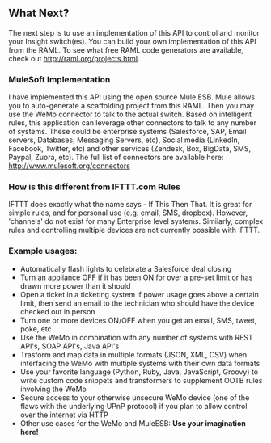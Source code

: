 ## What Next?

The next step is to use an implementation of this API to control and monitor your Insight switch(es). You can build your own implementation of this API from the RAML. To see what free RAML code generators are available, check out http://raml.org/projects.html. 

### MuleSoft Implementation
I have implemented this API using the open source Mule ESB. Mule allows you to auto-generate a scaffolding project from this RAML. Then you may use the WeMo connector to talk to the actual switch. Based on intelligent rules, this application can leverage other connectors to talk to any number of systems. These could be enterprise systems (Salesforce, SAP, Email servers, Databases, Messaging Servers, etc), Social media (LinkedIn, Facebook, Twitter, etc) and other services (Zendesk, Box, BigData, SMS, Paypal, Zuora, etc). The full list of connectors are available here:
   http://www.mulesoft.org/connectors
   
### How is this different from IFTTT.com Rules
IFTTT does exactly what the name says - If This Then That. It is great for simple rules, and for personal use (e.g. email, SMS, dropbox). However, 'channels' do not exist for many Enterprise level systems. Similarly, complex rules and controlling multiple devices are not currently possible with IFTTT. 

### Example usages: 

* Automatically flash lights to celebrate a Salesforce deal closing
* Turn an appliance OFF if it has been ON for over a pre-set limit or has drawn more power than it should
* Open a ticket in a ticketing system if power usage goes above a certain limit, then send an email to the technician who should have the device checked out in person
* Turn one or more devices ON/OFF when you get an email, SMS, tweet, poke, etc
* Use the WeMo in combination with any number of systems with REST API's, SOAP API's, Java API's
* Trasform and map data in multiple formats (JSON, XML, CSV) when interfacing the WeMo with multiple systems with their own data formats
* Use your favorite language (Python, Ruby, Java, JavaScript, Groovy) to write custom code snippets and transformers to supplement OOTB rules involving the WeMo
* Secure access to your otherwise unsecure WeMo device (one of the flaws with the underlying UPnP protocol) if you plan to allow control over the internet via HTTP
* Other use cases for the WeMo and MuleESB: **Use your imagination here!**